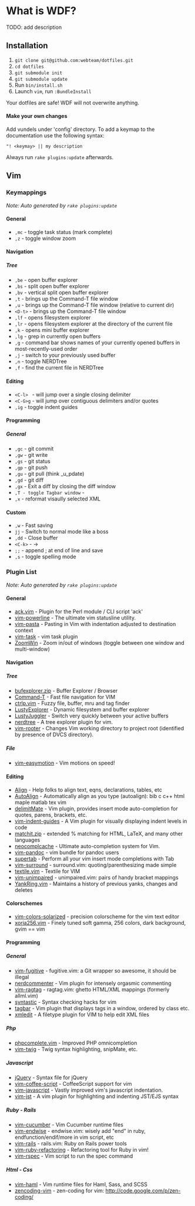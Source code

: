 # What is WDF?

TODO: add description

## Installation

1. `git clone git@github.com:webteam/dotfiles.git`
2. `cd dotfiles`
3. `git submodule init`
4. `git submodule update`
5. Run `bin/install.sh`
6. Launch `vim`, run `:BundleInstall`

Your dotfiles are safe! WDF will not overwrite anything.

#### Make your own changes

Add vundels under 'config' directory. To add a keymap to the documentation use the following syntax:

    "! <keymay> || my description

Always run `rake plugins:update` afterwards.

## Vim

### Keymappings

_Note: Auto generated by `rake plugins:update`_



#### General

 * `,mc` - toggle task status (mark complete)
 * `,z` - toggle window zoom

#### Navigation


##### Tree

 * `,be` - open buffer explorer
 * `,bs` - split open buffer explorer
 * `,bv` - vertical split open buffer explorer
 * `,t` - brings up the Command-T file window
 * `,u` - brings up the Command-T file window (relative to current dir)
 * `<D-t>` - brings up the Command-T file window
 * `,lf` - opens filesystem explorer
 * `,lr` - opens filesystem explorer at the directory of the current file
 * `,k` - opens mini buffer explorer
 * `,lg` - grep in currently open buffers
 * `,g` - command bar shows names of your currently opened buffers in most-recently-used order
 * `,j` - switch to your previously used buffer
 * `,n` - toggle NERDTree
 * `,f` - find the current file in NERDTree

#### Editing

 * `<C-l> ` - will jump over a single closing delimiter
 * `<C-G>g` - will jump over contiguous delimiters and/or quotes
 * `,ig` - toggle indent guides

#### Programming


##### General

 * `,gc` - git commit
 * `,gw` - git write
 * `,gs` - git status
 * `,gp` - git push
 * `,gu` - git pull (think _u_pdate)
 * `,gd` - git diff
 * `,gx` - Exit a diff by closing the diff window
 * `,T - toggle Tagbar window` - 
 * `,x` - reformat visaully selected XML

#### Custom

 * `,w` - Fast saving
 * `jj` - Switch to normal mode like a boss
 * `,dd` - Close buffer
 * `<C-k>` - ->
 * `;;` - append ; at end of line and save
 * `,s` - toggle spelling mode

### Plugin List

_Note: Auto generated by `rake plugins:update`_



#### General

 * [ack.vim](https://github.com/vim-scripts/ack.vim) - Plugin for the Perl module / CLI script 'ack'
 * [vim-powerline](https://github.com/Lokaltog/vim-powerline) - The ultimate vim statusline utility.
 * [vim-pasta](https://github.com/sickill/vim-pasta) - Pasting in Vim with indentation adjusted to destination context
 * [vim-task](https://github.com/samsonw/vim-task) - vim task plugin
 * [ZoomWin](https://github.com/vim-scripts/ZoomWin) - Zoom in/out  of windows (toggle between one window and multi-window)

#### Navigation


##### Tree

 * [bufexplorer.zip](https://github.com/vim-scripts/bufexplorer.zip) - Buffer Explorer / Browser
 * [Command-T](https://github.com/vim-scripts/Command-T) - Fast file navigation for VIM
 * [ctrlp.vim](https://github.com/kien/ctrlp.vim) - Fuzzy file, buffer, mru and tag finder
 * [LustyExplorer](https://github.com/vim-scripts/LustyExplorer) - Dynamic filesystem and buffer explorer
 * [LustyJuggler](https://github.com/vim-scripts/LustyJuggler) - Switch very quickly between your active buffers
 * [nerdtree](https://github.com/scrooloose/nerdtree) - A tree explorer plugin for vim.
 * [vim-rooter](https://github.com/airblade/vim-rooter) - Changes Vim working directory to project root (identified by presence of DVCS directory).

##### File

 * [vim-easymotion](https://github.com/Lokaltog/vim-easymotion) - Vim motions on speed!

#### Editing

 * [Align](https://github.com/vim-scripts/Align) - Help folks to align text, eqns, declarations, tables, etc
 * [AutoAlign](https://github.com/vim-scripts/AutoAlign) - Automatically align as you type (autoalign): bib c c++ html maple matlab tex vim
 * [delimitMate](https://github.com/Raimondi/delimitMate) - Vim plugin, provides insert mode auto-completion for quotes, parens, brackets, etc.
 * [vim-indent-guides](https://github.com/nathanaelkane/vim-indent-guides) - A Vim plugin for visually displaying indent levels in code
 * [matchit.zip](https://github.com/vim-scripts/matchit.zip) - extended % matching for HTML, LaTeX, and many other languages
 * [neocomplcache](https://github.com/Shougo/neocomplcache) - Ultimate auto-completion system for Vim.
 * [vim-pandoc](https://github.com/vim-pandoc/vim-pandoc) - vim bundle for pandoc users
 * [supertab](https://github.com/ervandew/supertab) - Perform all your vim insert mode completions with Tab
 * [vim-surround](https://github.com/tpope/vim-surround) - surround.vim: quoting/parenthesizing made simple
 * [textile.vim](https://github.com/timcharper/textile.vim) - Textile for VIM
 * [vim-unimpaired](https://github.com/tpope/vim-unimpaired) - unimpaired.vim: pairs of handy bracket mappings
 * [YankRing.vim](https://github.com/vim-scripts/YankRing.vim) - Maintains a history of previous yanks, changes and deletes

#### Colorschemes

 * [vim-colors-solarized](https://github.com/altercation/vim-colors-solarized) - precision colorscheme for the vim text editor
 * [xoria256.vim](https://github.com/vim-scripts/xoria256.vim) - Finely tuned soft gamma, 256 colors, dark background, gvim == vim

#### Programming


##### General

 * [vim-fugitive](https://github.com/tpope/vim-fugitive) - fugitive.vim: a Git wrapper so awesome, it should be illegal
 * [nerdcommenter](https://github.com/scrooloose/nerdcommenter) - Vim plugin for intensely orgasmic commenting
 * [vim-ragtag](https://github.com/tpope/vim-ragtag) - ragtag.vim: ghetto HTML/XML mappings (formerly allml.vim)
 * [syntastic](https://github.com/scrooloose/syntastic) - Syntax checking hacks for vim
 * [tagbar](https://github.com/majutsushi/tagbar) - Vim plugin that displays tags in a window, ordered by class etc.
 * [xmledit](https://github.com/sukima/xmledit) - A filetype plugin for VIM to help edit XML files

##### Php

 * [phpcomplete.vim](https://github.com/EvanDotPro/phpcomplete.vim) - Improved PHP omnicompletion
 * [vim-twig](https://github.com/beyondwords/vim-twig) - Twig syntax highlighting, snipMate, etc.

##### Javascript

 * [jQuery](https://github.com/vim-scripts/jQuery) - Syntax file for jQuery
 * [vim-coffee-script](https://github.com/kchmck/vim-coffee-script) - CoffeeScript support for vim
 * [vim-javascript](https://github.com/pangloss/vim-javascript) - Vastly improved vim's javascript indentation.
 * [vim-jst](https://github.com/briancollins/vim-jst) - A vim plugin for highlighting and indenting JST/EJS syntax

##### Ruby - Rails

 * [vim-cucumber](https://github.com/tpope/vim-cucumber) - Vim Cucumber runtime files
 * [vim-endwise](https://github.com/tpope/vim-endwise) - endwise.vim: wisely add "end" in ruby, endfunction/endif/more in vim script, etc
 * [vim-rails](https://github.com/tpope/vim-rails) - rails.vim: Ruby on Rails power tools
 * [vim-ruby-refactoring](https://github.com/ecomba/vim-ruby-refactoring) - Refactoring tool for Ruby in vim!
 * [vim-rspec](https://github.com/taq/vim-rspec) - Vim script to run the spec command

##### Html - Css

 * [vim-haml](https://github.com/tpope/vim-haml) - Vim runtime files for Haml, Sass, and SCSS
 * [zencoding-vim](https://github.com/mattn/zencoding-vim) - zen-coding for vim: http://code.google.com/p/zen-coding/
